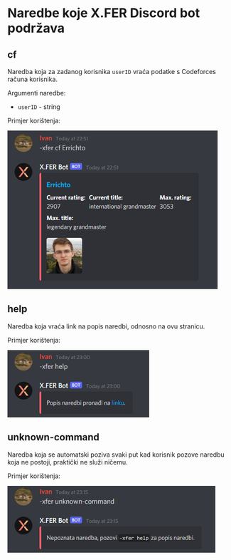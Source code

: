 # Naredbe koje X.FER Discord bot podržava

## cf

Naredba koja za zadanog korisnika `userID` vraća podatke s Codeforces računa korisnika.

Argumenti naredbe:
- `userID` - string

Primjer korištenja:

![cf](static/img/commands/cf.png)

## help

Naredba koja vraća link na popis naredbi, odnosno na ovu stranicu.

Primjer korištenja:

![help](static/img/commands/help.png)

## unknown-command

Naredba koja se automatski poziva svaki put kad korisnik pozove naredbu koja ne postoji, praktički ne služi ničemu.

Primjer korištenja:

![unknown-command](static/img/commands/unknown-command.png)